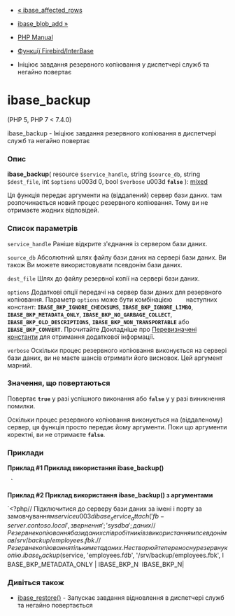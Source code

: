 - [« ibase_affected_rows](function.ibase-affected-rows.md)
- [ibase_blob_add »](function.ibase-blob-add.md)

- [PHP Manual](index.md)
- [Функції Firebird/InterBase](ref.ibase.md)
- Ініціює завдання резервного копіювання у диспетчері служб та
негайно повертає

# ibase_backup

(PHP 5, PHP 7 \< 7.4.0)

ibase_backup - Ініціює завдання резервного копіювання в диспетчері
служб та негайно повертає

### Опис

**ibase_backup**(
resource `$service_handle`,
string `$source_db`,
string `$dest_file`,
int `$options` u003d 0,
bool `$verbose` u003d **`false`**
):
[mixed](language.types.declarations.md#language.types.declarations.mixed)

Ця функція передає аргументи на (віддалений) сервер бази даних. там
розпочинається новий процес резервного копіювання. Тому ви не отримаєте
жодних відповідей.

### Список параметрів

`service_handle`
Раніше відкрите з'єднання із сервером бази даних.

`source_db`
Абсолютний шлях файлу бази даних на сервері бази даних. Ви також
Ви можете використовувати псевдонім бази даних.

`dest_file`
Шлях до файлу резервної копії на сервері бази даних.

`options`
Додаткові опції передачі на сервер бази даних для резервного
копіювання. Параметр `options` може бути комбінацією       
наступних констант: **`IBASE_BKP_IGNORE_CHECKSUMS`**,
**`IBASE_BKP_IGNORE_LIMBO`**, **`IBASE_BKP_METADATA_ONLY`**,
**`IBASE_BKP_NO_GARBAGE_COLLECT`**, **`IBASE_BKP_OLD_DESCRIPTIONS`**,
**`IBASE_BKP_NON_TRANSPORTABLE`** або **`IBASE_BKP_CONVERT`**. Прочитайте
Докладніше про [Перевизначені константи](ibase.constants.md) для
отримання додаткової інформації.

`verbose`
Оскільки процес резервного копіювання виконується на сервері бази
даних, ви не маєте шансів отримати його висновок. Цей аргумент марний.

### Значення, що повертаються

Повертає **`true`** у разі успішного виконання або **`false`** у
у разі виникнення помилки.

Оскільки процес резервного копіювання виконується на (віддаленому)
сервер, ця функція просто передає йому аргументи. Поки що аргументи
коректні, ви не отримаєте **`false`**.

### Приклади

**Приклад #1 Приклад використання **ibase_backup()****

 <?php// З'єднання до серверу бази даних за IP-адресою і порту$service u003d ibase_service_attach ('10.1.11.200/3050', запуску| / Резервне копіювання бази даних співробітників, використовуючи повний шлях к /srv/backup/employees.fbk// Не використовуйте ніяких спеціальних аргументівibase_backup($service,'es ');// Звільнення підключеного з'єднанняibase_service_detach ($service);?> `

**Приклад #2 Приклад використання **ibase_backup()** з аргументами**

`<?php// Підключитися до серверу бази даних за імені і порту за замовчуванням$service u003d ibase_service_attach ('fb-server.contoso.local', звернення'; 'sysdba'; даних//Резервне копіювання бази даних співробітників з використанням псевдоніма в /srv/backup/employees.fbk.// Резервне копіювання тільки метаданих. Не створюйте переносну резервну копію.ibase_backup($service, 'employees.fdb', '/srv/backup/employees.fbk', IBASE_BKP_METADATA_ONLY | IBASE_BKP_N  IBASE_BKP_N|

### Дивіться також

- [ibase_restore()](function.ibase-restore.md) - Запускає завдання
відновлення в диспетчері служб та негайно повертається
